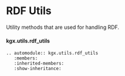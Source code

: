 # RDF Utils

Utility methods that are used for handling RDF.

#### kgx.utils.rdf_utils

```eval_rst
.. automodule:: kgx.utils.rdf_utils
   :members:
   :inherited-members:
   :show-inheritance:
```
